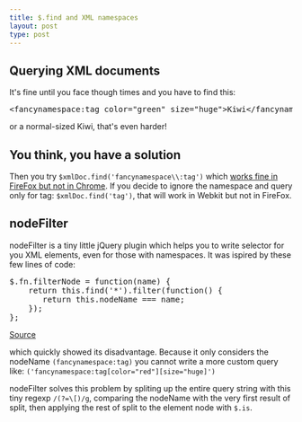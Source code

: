 ```yaml
---
title: $.find and XML namespaces
layout: post
type: post
---
```


Querying XML documents
----------------------
It's fine until you face though times and you have to find this:

<pre>
&lt;fancynamespace:tag color="green" size="huge"&gt;Kiwi&lt;/fancynamespace:tag&gt;
</pre>

or a normal-sized Kiwi, that's even harder!

You think, you have a solution
------------------------------

Then you try `$xmlDoc.find('fancynamespace\\:tag')` which [works fine in FireFox but not in Chrome](http://stackoverflow.com/questions/128580/jquery-find-problem). If you decide to ignore the namespace and query only for tag: `$xmlDoc.find('tag')`, that will work in Webkit but not in FireFox.

nodeFilter
----------
nodeFilter is a tiny little jQuery plugin which helps you to write selector for you XML elements, even for those with namespaces. It was ispired by these few lines of code:

<pre>
$.fn.filterNode = function(name) {
    return this.find('*').filter(function() {
       return this.nodeName === name;
    });
};
</pre>

[Source](http://stackoverflow.com/questions/853740/jquery-xml-parsing-with-namespaces)

which quickly showed its disadvantage. Because it only considers the nodeName `(fancynamespace:tag)` you cannot write a more custom query like: `('fancynamespace:tag[color="red"][size="huge]')`

nodeFilter solves this problem by spliting up the entire query string with this tiny regexp `/(?=\[)/g`, comparing the nodeName with the very first result of split, then applying the rest of split to the element node with `$.is`.

